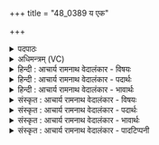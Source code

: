 +++
title = "48_0389 य एक"

+++
<details><summary>पदपाठः</summary>

यः꣢। ए꣡कः꣢꣯। इत्। वि꣣द꣡य꣢ते। वि꣣। द꣡य꣢꣯ते। व꣡सु꣢꣯। म꣡र्ता꣢꣯य। दा꣣शु꣡षे꣢। ई꣡शा꣢꣯नः। अ꣡प्र꣢꣯तिष्कुतः। अ। प्र꣣तिष्कुतः। इ꣡न्द्रः꣢꣯। अ꣣ङ्ग꣢। ३८९।
</details>

<details><summary>अधिमन्त्रम् (VC)</summary>

- इन्द्रः
- गोतमो राहूगणः
- उष्णिक्
- ऋषभः
- ऐन्द्रं काण्डम्
</details>

<details><summary>हिन्दी : आचार्य रामनाथ वेदालंकार - विषयः</summary>

अगले मन्त्र में परमेश्वर के धन-प्रदाता रूप का वर्णन है।
</details>

<details><summary>हिन्दी : आचार्य रामनाथ वेदालंकार - पदार्थः</summary>

पदार्थान्वयभाषाः -  (यः) जो (एकः इत्) एक ही है, और जो (दाशुषे मर्त्याय) अपना धन दूसरों के हित के लिए जिसने दान कर दिया है, ऐसे मनुष्य को (वसु) धन (विदयते) विशेष रूप से प्रदान करता है, (अङ्ग) हे भाई ! वह (ईशानः) सकल ब्रह्माण्ड का अधीश्वर (अप्रतिष्कुतः) किसी से प्रतिकार न किया जा सकनेवाला अथवा कभी न लड़खड़ानेवाला (इन्द्रः) इन्द्र नामक परमेश्वर है ॥९॥
</details>

<details><summary>हिन्दी : आचार्य रामनाथ वेदालंकार - भावार्थः</summary>

भावार्थभाषाः -  परमेश्वर एक ही है, उसके बराबर या उससे अधिक अन्य कोई नहीं है। धनदाता वह परोपकारार्थ धन का दान करनेवाले को अधिकाधिक धन प्रदान करता है ॥९॥
</details>

<details><summary>संस्कृत : आचार्य रामनाथ वेदालंकार - विषयः</summary>

अथ परमेश्वरस्य धनदत्वं वर्ण्यते।
</details>

<details><summary>संस्कृत : आचार्य रामनाथ वेदालंकार - पदार्थः</summary>

पदार्थान्वयभाषाः -  (यः एकः इत्) एक य एव विद्यते, किञ्च, यः (दाशुषे मर्त्याय) स्वकीयं धनं परेषां हिताय दत्तवते मनुष्याय (वसु) धनम् (विदयते) विशेषेण ददाति। दय दानगतिरक्षणहिंसादानेषु भ्वादिः। (अङ्ग२) हे भद्र ! सः (ईशानः) सकलब्रह्माण्डस्याधीश्वरः (अप्रतिष्कुतः३) अप्रतिष्कृतः अप्रतिस्खलितो वा। अप्रतिष्कुतः अप्रतिष्कृतोऽप्रतिस्खलितो वा। निरु० ६।१६। (इन्द्रः) इन्द्रनामा परमेश्वरोऽस्ति ॥९॥४
</details>

<details><summary>संस्कृत : आचार्य रामनाथ वेदालंकार - भावार्थः</summary>

भावार्थभाषाः -  परमेश्वर एक एव वर्तते, तत्समस्तदधिको वाऽन्यः कश्चन नास्त्येव। धनदः स परोपकाराय धनदात्रेऽधिकाधिकं धनं प्रयच्छति ॥९॥
</details>

<details><summary>संस्कृत : आचार्य रामनाथ वेदालंकार - पादटिप्पनी</summary>

टिप्पणी:   १. ऋ० १।८४।७, अथ० २०।६३।४, साम० १३४१। २. अङ्गेति निपातः पदपूरणः—इति वि०। अङ्ग सत्यम्—इति भ०। अङ्गेति क्षिप्रनाम—इति सा०। अङ्गेति क्षिप्रनाम, अञ्चितमेवाङ्कितं भवति। निरु० ५।१७। ३. ष्कु आप्रवणे। आप्रवणम् आगमनम्, प्रवतेर्गत्यर्थत्वात्। अन्येन अप्रतिगतः अप्रतिष्कुतः। युद्धेऽभियुञ्जानः अन्येन अप्रत्यभियुक्तः, अपूर्वाभियोद्धा इत्यर्थः—इति वि०। अप्रत्यागतः केनापि—इति भ०। परैरप्रतिशब्दितः प्रतिकूलशब्दरहितः इत्यर्थः—इति सा०। तत्र कु शब्दे इति धातुर्ज्ञेयः, मध्ये सुडागमः। ‘असंचलितः’—इति ऋ० १।८४।७ भाष्ये द०। ४. ऋग्भाष्ये दयानन्दर्षिर्मन्त्रमिमं सभासेनाद्यध्यक्षविषये व्याख्यातवान्। “हे मनुष्याः, यूयं यः सहायरहितोऽपि निर्भयो युद्धादपलायनशीलोऽतिशूरो भवेत् तमेव सेनाध्यक्षं कुरुत” इति तत्कृतो भावार्थः।
</details>